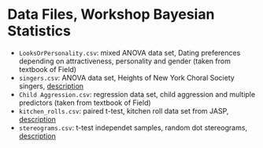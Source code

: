 # Data Files,  Workshop Bayesian Statistics

* `LooksOrPersonality.csv`: mixed ANOVA data set, Dating preferences depending on attractiveness, personality and gender (taken from textbook of Field)
* `singers.csv`: ANOVA data set, Heights of New York Choral Society singers, [description](https://stat.ethz.ch/R-manual/R-devel/library/lattice/html/singer.html)
* `Child Aggression.csv`: regression data set, child aggression and multiple predictors (taken from textbook of Field) 
* `kitchen_rolls.csv`: paired t-test, kitchen roll data set from JASP, [description](https://www.ncbi.nlm.nih.gov/pmc/articles/PMC4408755/)
* `stereograms.csv`: t-test independet samples, random dot stereograms, [description](http://lib.stat.cmu.edu/DASL/Stories/FusionTime.html)
